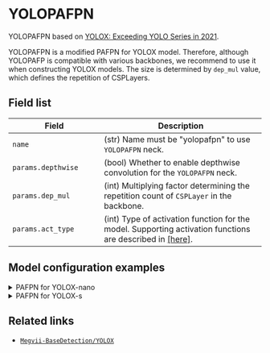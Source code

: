 # YOLOPAFPN

YOLOPAFPN based on [YOLOX: Exceeding YOLO Series in 2021](https://arxiv.org/abs/2107.08430).

YOLOPAFPN is a modified PAFPN for YOLOX model. Therefore, although YOLOPAFP is compatible with various backbones, we recommend to use it when constructing YOLOX models. The size is determined by `dep_mul` value, which defines the repetition of CSPLayers.

## Field list

| Field <img width=200/> | Description |
|---|---|
| `name` | (str) Name must be "yolopafpn" to use `YOLOPAFPN` neck. |
| `params.depthwise`| (bool) Whether to enable depthwise convolution for the `YOLOPAFPN` neck. |
| `params.dep_mul` | (int) Multiplying factor determining the repetition count of `CSPLayer` in the backbone. |
| `params.act_type` | (int) Type of activation function for the model. Supporting activation functions are described in [[here]](../../components/model/activations.md). |

## Model configuration examples
<details>
  <summary>PAFPN for YOLOX-nano</summary>
  
  ```yaml
  model:
    architecture:
      neck:
        name: yolopafpn
        params:
          depthwise: True
          dep_mul: 0.33
          act_type: "silu"
  ```
</details>


<details>
  <summary>PAFPN for YOLOX-s</summary>
  
  ```yaml
  model:
    architecture:
      neck:
        name: yolopafpn
        params:
          depthwise: False
          dep_mul: 0.33
          act_type: "silu"
  ```
</details>

## Related links
- [`Megvii-BaseDetection/YOLOX`](https://github.com/Megvii-BaseDetection/YOLOX)